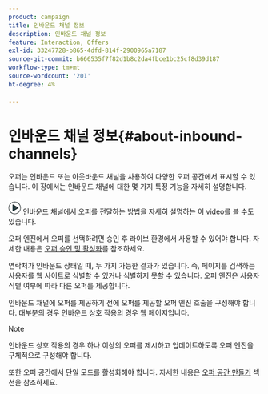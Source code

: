 ```yaml
---
product: campaign
title: 인바운드 채널 정보
description: 인바운드 채널 정보
feature: Interaction, Offers
exl-id: 33247728-b865-4dfd-814f-2900965a7187
source-git-commit: b666535f7f82d1b8c2da4fbce1bc25cf8d39d187
workflow-type: tm+mt
source-wordcount: '201'
ht-degree: 4%

---
```


# 인바운드 채널 정보{#about-inbound-channels}



오퍼는 인바운드 또는 아웃바운드 채널을 사용하여 다양한 오퍼 공간에서 표시할 수 있습니다. 이 장에서는 인바운드 채널에 대한 몇 가지 특정 기능을 자세히 설명합니다.

![](assets/do-not-localize/how-to-video.png) 인바운드 채널에서 오퍼를 전달하는 방법을 자세히 설명하는 이 [video](https://helpx.adobe.com/campaign/classic/how-to/deliver-an-offer-on-inbound-channel-in-acv6.html)를 볼 수도 있습니다.

오퍼 엔진에서 오퍼를 선택하려면 승인 후 라이브 환경에서 사용할 수 있어야 합니다. 자세한 내용은 [오퍼 승인 및 활성화](../../interaction/using/approving-and-activating-an-offer.md)를 참조하세요.

연락처가 인바운드 상태일 때, 두 가지 가능한 결과가 있습니다. 즉, 페이지를 검색하는 사용자를 웹 사이트로 식별할 수 있거나 식별하지 못할 수 있습니다. 오퍼 엔진은 사용자 식별 여부에 따라 다른 오퍼를 제공합니다.

인바운드 채널에 오퍼를 제공하기 전에 오퍼를 제공할 오퍼 엔진 호출을 구성해야 합니다. 대부분의 경우 인바운드 상호 작용의 경우 웹 페이지입니다.

>[!NOTE]
>
>인바운드 상호 작용의 경우 하나 이상의 오퍼를 제시하고 업데이트하도록 오퍼 엔진을 구체적으로 구성해야 합니다.
>
>또한 오퍼 공간에서 단일 모드를 활성화해야 합니다. 자세한 내용은 [오퍼 공간 만들기](../../interaction/using/creating-offer-spaces.md) 섹션을 참조하세요.
